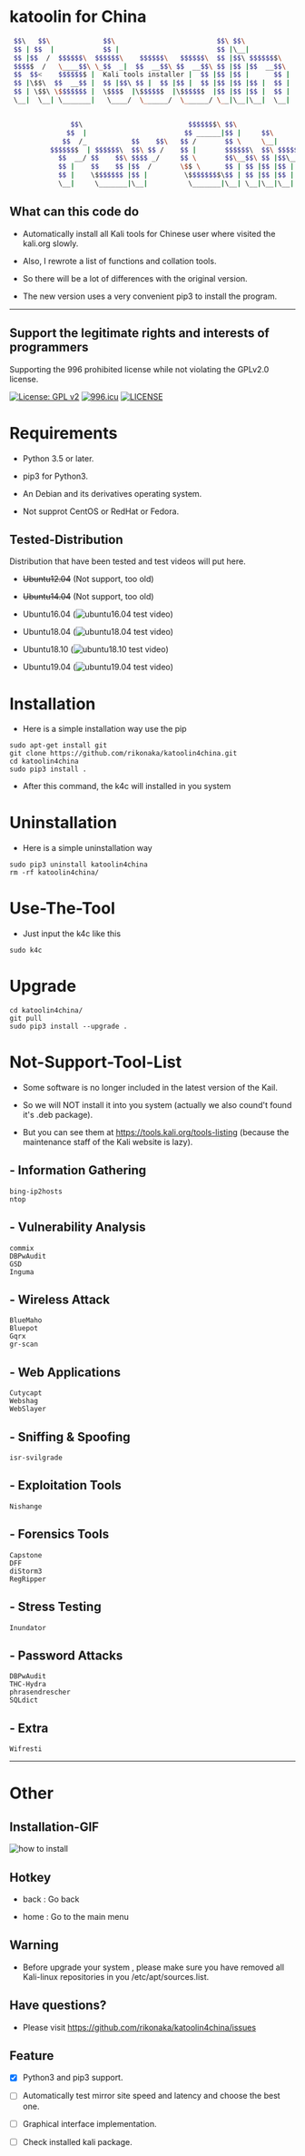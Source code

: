 # katoolin for China

```bash
 $$\   $$\             $$\                         $$\ $$\
 $$ | $$  |            $$ |                        $$ |\__|
 $$ |$$  /  $$$$$$\  $$$$$$\    $$$$$$\   $$$$$$\  $$ |$$\ $$$$$$$\
 $$$$$  /   \____$$\ \_$$  _|  $$  __$$\ $$  __$$\ $$ |$$ |$$  __$$\
 $$  $$<    $$$$$$$ |  Kali tools installer |  $$ |$$ |$$ |      $$ |
 $$ |\$$\  $$  __$$ |  $$ |$$\ $$ |  $$ |$$ |  $$ |$$ |$$ |$$ |  $$ |
 $$ | \$$\ \$$$$$$$ |  \$$$$  |\$$$$$$  |\$$$$$$  |$$ |$$ |$$ |  $$ |
 \__|  \__| \_______|   \____/  \______/  \______/ \__|\__|\__|  \__|


               $$\                          $$$$$$$\ $$\
              $$  |                        $$ ______|$$ |     $$\
             $$  /_           $$    $$\   $$ /       $$ \     \__|         $$$$$$$\
          $$$$$$$  | $$$$$$\  $$\ $$ /    $$ |       $$$$$$\  $$\ $$$$$$ \ \_____$$\
            $$  __/ $$    $$\ $$$$ _/     $$ \       $$\__$$\ $$ |$$\__$$ | $$$$$$$ |
            $$ |    $$    $$ |$$  /       \$$ \      $$ | $$ |$$ |$$ | $$ |$$    $$ |
            $$ |    \$$$$$$$ |$$ |         \$$$$$$$$\$$ | $$ |$$ |$$ | $$ |\$$$$$$$ |
            \__|     \_______|\__|          \_______|\__| \__|\__|\__|  \_| \_______|
```

## What can this code do

- Automatically install all Kali tools for Chinese user where visited the kali.org slowly.

- Also, I rewrote a list of functions and collation tools.

- So there will be a lot of differences with the original version.

- The new version uses a very convenient pip3 to install the program.

---

## Support the legitimate rights and interests of programmers

Supporting the 996 prohibited license while not violating the GPLv2.0 license.

[![License: GPL v2](https://img.shields.io/badge/License-GPL%20v2-blue.svg)](https://www.gnu.org/licenses/old-licenses/gpl-2.0.en.html) [![996.icu](https://img.shields.io/badge/link-996.icu-red.svg)](https://996.icu) [![LICENSE](https://img.shields.io/badge/license-NPL%20(The%20996%20Prohibited%20License)-blue.svg)](https://github.com/996icu/996.ICU/blob/master/LICENSE)

# Requirements

- Python 3.5 or later.

- pip3 for Python3.

- An Debian and its derivatives operating system.

- Not supprot CentOS or RedHat or Fedora.

## Tested-Distribution

Distribution that have been tested and test videos will put here.

- <del>Ubuntu12.04</del> (Not support, too old)

- <del>Ubuntu14.04</del> (Not support, too old)

- Ubuntu16.04 (![ubuntu16.04 test video](xxxxxxxxxxxxxxxxxxx))

- Ubuntu18.04 (![ubuntu18.04 test video](xxxxxxxxxxxxxxxxxxx))

- Ubuntu18.10 (![ubuntu18.10 test video](xxxxxxxxxxxxxxxxxxx))

- Ubuntu19.04 (![ubuntu19.04 test video](xxxxxxxxxxxxxxxxxxx))

# Installation

- Here is a simple installation way use the pip

```
sudo apt-get install git
git clone https://github.com/rikonaka/katoolin4china.git
cd katoolin4china
sudo pip3 install .
```

- After this command, the k4c will installed in you system

# Uninstallation

- Here is a simple uninstallation way

```
sudo pip3 uninstall katoolin4china
rm -rf katoolin4china/
```

# Use-The-Tool

- Just input the k4c like this

```
sudo k4c
```

# Upgrade

```
cd katoolin4china/
git pull
sudo pip3 install --upgrade .
```

# Not-Support-Tool-List

- Some software is no longer included in the latest version of the Kail.

- So we will NOT install it into you system (actually we also cound't found it's .deb package).

- But you can see them at https://tools.kali.org/tools-listing (because the maintenance staff of the Kali website is lazy).

## - Information Gathering

```
bing-ip2hosts
ntop
```

## - Vulnerability Analysis
```
commix
DBPwAudit
GSD
Inguma
```

## - Wireless Attack
```
BlueMaho
Bluepot
Gqrx
gr-scan
```

## - Web Applications
```
Cutycapt
Webshag
WebSlayer
```

## - Sniffing & Spoofing
```
isr-svilgrade
```

## - Exploitation Tools
```
Nishange
```

## - Forensics Tools
```
Capstone
DFF
diStorm3
RegRipper
```

## - Stress Testing
```
Inundator
```

## - Password Attacks
```
DBPwAudit
THC-Hydra
phrasendrescher
SQLdict
```

## - Extra
```
Wifresti
```

---

# Other

## Installation-GIF

![how to install](https://github.com/rikonaka/katoolin4china/blob/master/pic/howtouse.gif)

## Hotkey

- back : Go back

- home : Go to the main menu

## Warning

- Before upgrade your system , please make sure you have removed all Kali-linux repositories in you /etc/apt/sources.list.

## Have questions?

- Please visit https://github.com/rikonaka/katoolin4china/issues

## Feature

- [x] Python3 and pip3 support.

- [ ] Automatically test mirror site speed and latency and choose the best one.

- [ ] Graphical interface implementation.

- [ ] Check installed kali package.
